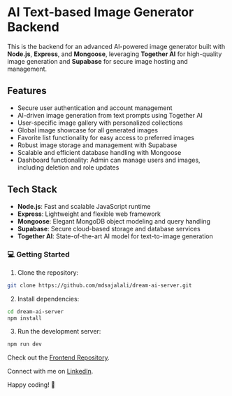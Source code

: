 # AI Text-based Image Generator Backend

This is the backend for an advanced AI-powered image generator built with **Node.js**, **Express**, and **Mongoose**, leveraging **Together AI** for high-quality image generation and **Supabase** for secure image hosting and management.

## Features

- Secure user authentication and account management
- AI-driven image generation from text prompts using Together AI
- User-specific image gallery with personalized collections
- Global image showcase for all generated images
- Favorite list functionality for easy access to preferred images
- Robust image storage and management with Supabase
- Scalable and efficient database handling with Mongoose
- Dashboard functionality: Admin can manage users and images, including deletion and role updates

## Tech Stack

- **Node.js**: Fast and scalable JavaScript runtime
- **Express**: Lightweight and flexible web framework
- **Mongoose**: Elegant MongoDB object modeling and query handling
- **Supabase**: Secure cloud-based storage and database services
- **Together AI**: State-of-the-art AI model for text-to-image generation

### 💻 Getting Started

1. Clone the repository:

```bash
git clone https://github.com/mdsajalali/dream-ai-server.git
```

2. Install dependencies:

```bash
cd dream-ai-server
npm install
```

3. Run the development server:

```bash
npm run dev
```

Check out the [Frontend Repository](https://github.com/mdsajalali/dream-ai-client).

Connect with me on [LinkedIn](https://www.linkedin.com/in/mdsajalali/).

Happy coding! 🚀
